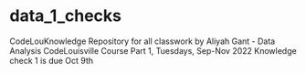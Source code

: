 # data_1_checks
CodeLouKnowledge
Repository for all classwork by Aliyah Gant - Data Analysis CodeLouisville Course Part 1, Tuesdays, Sep-Nov 2022
Knowledge check 1 is due Oct 9th

